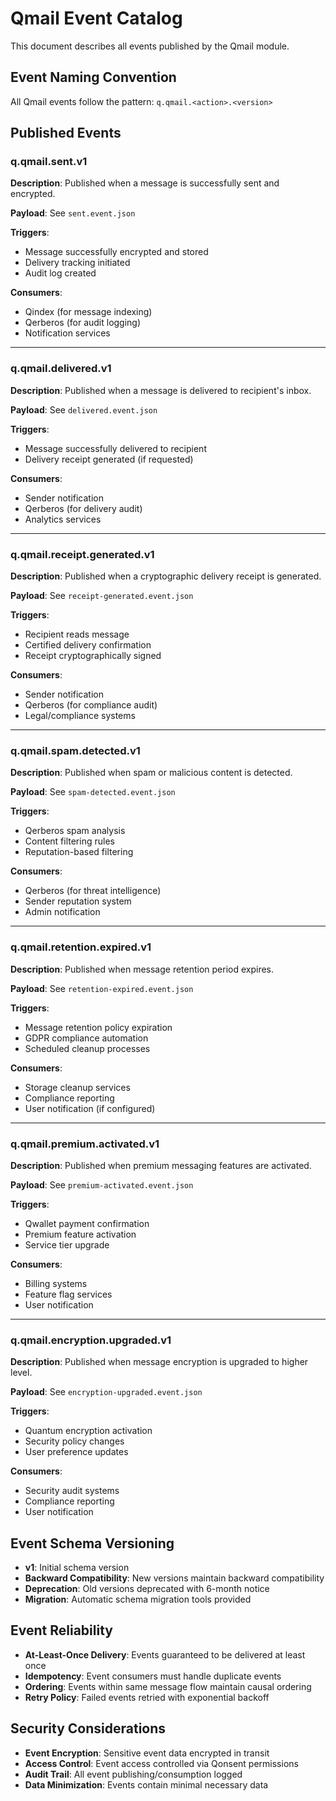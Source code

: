 # Qmail Event Catalog

This document describes all events published by the Qmail module.

## Event Naming Convention

All Qmail events follow the pattern: `q.qmail.<action>.<version>`

## Published Events

### q.qmail.sent.v1
**Description**: Published when a message is successfully sent and encrypted.

**Payload**: See `sent.event.json`

**Triggers**:
- Message successfully encrypted and stored
- Delivery tracking initiated
- Audit log created

**Consumers**:
- Qindex (for message indexing)
- Qerberos (for audit logging)
- Notification services

---

### q.qmail.delivered.v1
**Description**: Published when a message is delivered to recipient's inbox.

**Payload**: See `delivered.event.json`

**Triggers**:
- Message successfully delivered to recipient
- Delivery receipt generated (if requested)

**Consumers**:
- Sender notification
- Qerberos (for delivery audit)
- Analytics services

---

### q.qmail.receipt.generated.v1
**Description**: Published when a cryptographic delivery receipt is generated.

**Payload**: See `receipt-generated.event.json`

**Triggers**:
- Recipient reads message
- Certified delivery confirmation
- Receipt cryptographically signed

**Consumers**:
- Sender notification
- Qerberos (for compliance audit)
- Legal/compliance systems

---

### q.qmail.spam.detected.v1
**Description**: Published when spam or malicious content is detected.

**Payload**: See `spam-detected.event.json`

**Triggers**:
- Qerberos spam analysis
- Content filtering rules
- Reputation-based filtering

**Consumers**:
- Qerberos (for threat intelligence)
- Sender reputation system
- Admin notification

---

### q.qmail.retention.expired.v1
**Description**: Published when message retention period expires.

**Payload**: See `retention-expired.event.json`

**Triggers**:
- Message retention policy expiration
- GDPR compliance automation
- Scheduled cleanup processes

**Consumers**:
- Storage cleanup services
- Compliance reporting
- User notification (if configured)

---

### q.qmail.premium.activated.v1
**Description**: Published when premium messaging features are activated.

**Payload**: See `premium-activated.event.json`

**Triggers**:
- Qwallet payment confirmation
- Premium feature activation
- Service tier upgrade

**Consumers**:
- Billing systems
- Feature flag services
- User notification

---

### q.qmail.encryption.upgraded.v1
**Description**: Published when message encryption is upgraded to higher level.

**Payload**: See `encryption-upgraded.event.json`

**Triggers**:
- Quantum encryption activation
- Security policy changes
- User preference updates

**Consumers**:
- Security audit systems
- Compliance reporting
- User notification

## Event Schema Versioning

- **v1**: Initial schema version
- **Backward Compatibility**: New versions maintain backward compatibility
- **Deprecation**: Old versions deprecated with 6-month notice
- **Migration**: Automatic schema migration tools provided

## Event Reliability

- **At-Least-Once Delivery**: Events guaranteed to be delivered at least once
- **Idempotency**: Event consumers must handle duplicate events
- **Ordering**: Events within same message flow maintain causal ordering
- **Retry Policy**: Failed events retried with exponential backoff

## Security Considerations

- **Event Encryption**: Sensitive event data encrypted in transit
- **Access Control**: Event access controlled via Qonsent permissions
- **Audit Trail**: All event publishing/consumption logged
- **Data Minimization**: Events contain minimal necessary data